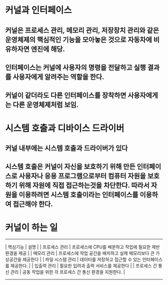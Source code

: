 # 커널과 인터페이스

## 커널은 프로세스 관리, 메모리 관리, 저장장치 관리와 같은 운영체제의 핵심적인 기능을 모아놓은 것으로 자동차에 비유하자면 엔진에 해당.

## 인터페이스는 커널에 사용자의 명령을 전달하고 실행 결과를 사용자에게 알려주는 역할을 한다.

## 커널이 같더라도 다른 인터페이스를 장착하면 사용자에게는 다른 운영체제처럼 보임.

# 시스템 호출과 디바이스 드라이버

## 커널 내부에는 시스템 호출과 드라이버가 있다

## 시스템 호출은 커널이 자신을 보호하기 위해 만든 인터페이스로 사용자나 응용 프로그램으로부터 컴퓨터 자원을 보호하기 위해 자원에 직접 접근하는것을 차단한다. 따라서 자원을 이용하려면 시스템 호출이라는 인터페이스를 이용하여 접근해야 한다.

# 커널이 하는 일

---

| 핵심기능 | 설명 |
| 프로세스 관리 | 프로세스에 CPU를 배분하고 작업에 필요한 제반 환경을 제공 |
| 메모리 관리 | 프로세스에 작업 공간을 배치하고 실제 메모리보다 큰 가상공간을 제공한다 |
| 파일 시스템 관리 | 데이터를 저장하고 접근할 수 있는 인터페이스를 제공한다. |
| 입출력 관리 | 필요한 입려과 출력 서비스를 제공한다 |
| 프로세스 간 통신 관리 | 공동 작업을 위한 각 프로세스 간 통신 환경을 지원한다. |

---
